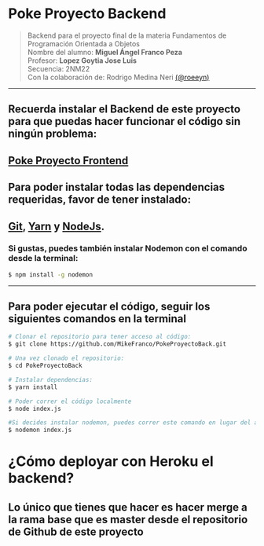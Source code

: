 # Poke Proyecto Backend

> Backend para el proyecto final de la materia Fundamentos de Programación Orientada a Objetos <br/>
> Nombre del alumno: **Miguel Ángel Franco Peza** <br/>
> Profesor: **Lopez Goytia Jose Luis** <br/>
> Secuencia: 2NM22 <br/>
> Con la colaboración de: Rodrigo Medina Neri [(@roeeyn)](https://github.com/roeeyn)

---

## Recuerda instalar el Backend de este proyecto para que puedas hacer funcionar el código sin ningún problema: 
## [Poke Proyecto Frontend](https://github.com/MikeFranco/PokeProyectoNuxt)

## Para poder instalar todas las dependencias requeridas, favor de tener instalado:

## [Git](https://es.atlassian.com/git/tutorials/install-git), [Yarn](https://yarnpkg.com/en/docs/install#debian-stable) y [NodeJs](https://nodejs.org/es/download/package-manager/).<br/>
### Si gustas, puedes también instalar Nodemon con el comando desde la terminal:
``` bash
$ npm install -g nodemon
```

---

## Para poder ejecutar el código, seguir los siguientes comandos en la terminal

``` bash
# Clonar el repositorio para tener acceso al código:
$ git clone https://github.com/MikeFranco/PokeProyectoBack.git

# Una vez clonado el repositorio:
$ cd PokeProyectoBack

# Instalar dependencias:
$ yarn install

# Poder correr el código localmente
$ node index.js

#Si decides instalar nodemon, puedes correr este comando en lugar del anterior
$ nodemon index.js
```
<h1> ¿Cómo deployar con Heroku el backend? </h1>
<h2>Lo único que tienes que hacer es hacer merge a la rama base que es <b>master</b> desde el repositorio de Github de este proyecto </h2>